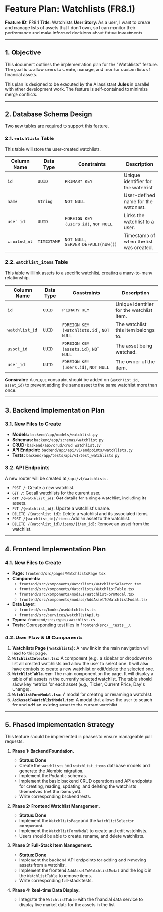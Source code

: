 # Feature Plan: Watchlists (FR8.1)

**Feature ID:** FR8.1
**Title:** Watchlists
**User Story:** As a user, I want to create and manage lists of assets that I don't own, so I can monitor their performance and make informed decisions about future investments.

---

## 1. Objective

This document outlines the implementation plan for the "Watchlists" feature. The goal is to allow users to create, manage, and monitor custom lists of financial assets.

This plan is designed to be executed by the AI assistant **Jules** in parallel with other development work. The feature is self-contained to minimize merge conflicts.

---

## 2. Database Schema Design

Two new tables are required to support this feature.

### 2.1. `watchlists` Table

This table will store the user-created watchlists.

| Column Name  | Data Type | Constraints                               | Description                           |
| ------------ | --------- | ----------------------------------------- | ------------------------------------- |
| `id`         | `UUID`    | `PRIMARY KEY`                             | Unique identifier for the watchlist.  |
| `name`       | `String`  | `NOT NULL`                                | User-defined name for the watchlist.  |
| `user_id`    | `UUID`    | `FOREIGN KEY (users.id)`, `NOT NULL`      | Links the watchlist to a user.        |
| `created_at` | `TIMESTAMP` | `NOT NULL`, `SERVER_DEFAULT(now())`       | Timestamp of when the list was created. |

### 2.2. `watchlist_items` Table

This table will link assets to a specific watchlist, creating a many-to-many relationship.

| Column Name    | Data Type | Constraints                               | Description                               |
| -------------- | --------- | ----------------------------------------- | ----------------------------------------- |
| `id`           | `UUID`    | `PRIMARY KEY`                             | Unique identifier for the watchlist item. |
| `watchlist_id` | `UUID`    | `FOREIGN KEY (watchlists.id)`, `NOT NULL` | The watchlist this item belongs to.       |
| `asset_id`     | `UUID`    | `FOREIGN KEY (assets.id)`, `NOT NULL`     | The asset being watched.                  |
| `user_id`      | `UUID`    | `FOREIGN KEY (users.id)`, `NOT NULL`      | The owner of the item.                    |

**Constraint:** A `UNIQUE` constraint should be added on (`watchlist_id`, `asset_id`) to prevent adding the same asset to the same watchlist more than once.

---

## 3. Backend Implementation Plan

### 3.1. New Files to Create

*   **Models:** `backend/app/models/watchlist.py`
*   **Schemas:** `backend/app/schemas/watchlist.py`
*   **CRUD:** `backend/app/crud/crud_watchlist.py`
*   **API Endpoint:** `backend/app/api/v1/endpoints/watchlists.py`
*   **Tests:** `backend/app/tests/api/v1/test_watchlists.py`

### 3.2. API Endpoints

A new router will be created at `/api/v1/watchlists`.

*   `POST /`: Create a new watchlist.
*   `GET /`: Get all watchlists for the current user.
*   `GET /{watchlist_id}`: Get details for a single watchlist, including its assets.
*   `PUT /{watchlist_id}`: Update a watchlist's name.
*   `DELETE /{watchlist_id}`: Delete a watchlist and its associated items.
*   `POST /{watchlist_id}/items`: Add an asset to the watchlist.
*   `DELETE /{watchlist_id}/items/{item_id}`: Remove an asset from the watchlist.

---

## 4. Frontend Implementation Plan

### 4.1. New Files to Create

*   **Page:** `frontend/src/pages/WatchlistsPage.tsx`
*   **Components:**
    *   `frontend/src/components/Watchlists/WatchlistSelector.tsx`
    *   `frontend/src/components/Watchlists/WatchlistTable.tsx`
    *   `frontend/src/components/modals/WatchlistFormModal.tsx`
    *   `frontend/src/components/modals/AddAssetToWatchlistModal.tsx`
*   **Data Layer:**
    *   `frontend/src/hooks/useWatchlists.ts`
    *   `frontend/src/services/watchlistApi.ts`
*   **Types:** `frontend/src/types/watchlist.ts`
*   **Tests:** Corresponding test files in `frontend/src/__tests__/`.

### 4.2. User Flow & UI Components

1.  **Watchlists Page (`/watchlists`):** A new link in the main navigation will lead to this page.
2.  **`WatchlistSelector.tsx`:** A component (e.g., a sidebar or dropdown) to list all created watchlists and allow the user to select one. It will also have controls to create a new watchlist or edit/delete the selected one.
3.  **`WatchlistTable.tsx`:** The main component on the page. It will display a table of all assets in the currently selected watchlist. The table should show key metrics for each asset (e.g., Ticker, Current Price, Day's Change).
4.  **`WatchlistFormModal.tsx`:** A modal for creating or renaming a watchlist.
5.  **`AddAssetToWatchlistModal.tsx`:** A modal that allows the user to search for and add an existing asset to the current watchlist.

---

## 5. Phased Implementation Strategy

This feature should be implemented in phases to ensure manageable pull requests.

1.  **Phase 1: Backend Foundation.**
    *   **Status: Done**
    *   Create the `watchlists` and `watchlist_items` database models and generate the Alembic migration.
    *   Implement the Pydantic schemas.
    *   Implement the basic backend CRUD operations and API endpoints for creating, reading, updating, and deleting the watchlists themselves (not the items yet).
    *   Write corresponding backend tests.

2.  **Phase 2: Frontend Watchlist Management.**
    *   **Status: Done**
    *   Implement the `WatchlistsPage` and the `WatchlistSelector` component.
    *   Implement the `WatchlistFormModal` to create and edit watchlists.
    *   Users should be able to create, rename, and delete watchlists.

3.  **Phase 3: Full-Stack Item Management.**
    *   **Status: Done**
    *   Implement the backend API endpoints for adding and removing assets from a watchlist.
    *   Implement the frontend `AddAssetToWatchlistModal` and the logic in the `WatchlistTable` to remove items.
    *   Write corresponding full-stack tests.

4.  **Phase 4: Real-time Data Display.**
    *   Integrate the `WatchlistTable` with the financial data service to display live market data for the assets in the list.
